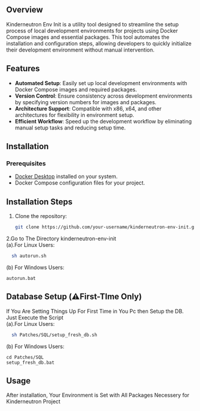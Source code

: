## Overview

Kinderneutron Env Init is a utility tool designed to streamline the setup process of local development environments for projects using Docker Compose images and essential packages. This tool automates the installation and configuration steps, allowing developers to quickly initialize their development environment without manual intervention.

## Features

- **Automated Setup**: Easily set up local development environments with Docker Compose images and required packages.
- **Version Control**: Ensure consistency across development environments by specifying version numbers for images and packages.
- **Architecture Support**: Compatible with x86, x64, and other architectures for flexibility in environment setup.
- **Efficient Workflow**: Speed up the development workflow by eliminating manual setup tasks and reducing setup time.

## Installation

### Prerequisites

- [Docker Desktop](https://www.docker.com/products/docker-desktop/) installed on your system.
- Docker Compose configuration files for your project.
## Installation Steps

1. Clone the repository:
   ```bash
   git clone https://github.com/your-username/kinderneutron-env-init.git 
2.Go to The Directory kinderneutron-env-init
<br> (a).For Linux Users:
 ```bash
   sh autorun.sh
```
(b) For Windows Users:
```
autorun.bat
```
## Database Setup (⚠️First-TIme Only)
If You Are Setting Things Up For First Time in You Pc then Setup the DB. Just Execute the Script
<br> (a).For Linux Users:
 ```bash
   sh Patches/SQL/setup_fresh_db.sh
```
(b) For Windows Users:
```
cd Patches/SQL
setup_fresh_db.bat
```

## Usage
After installation, Your Environment is Set with All Packages Necessery for Kinderneutron Project
